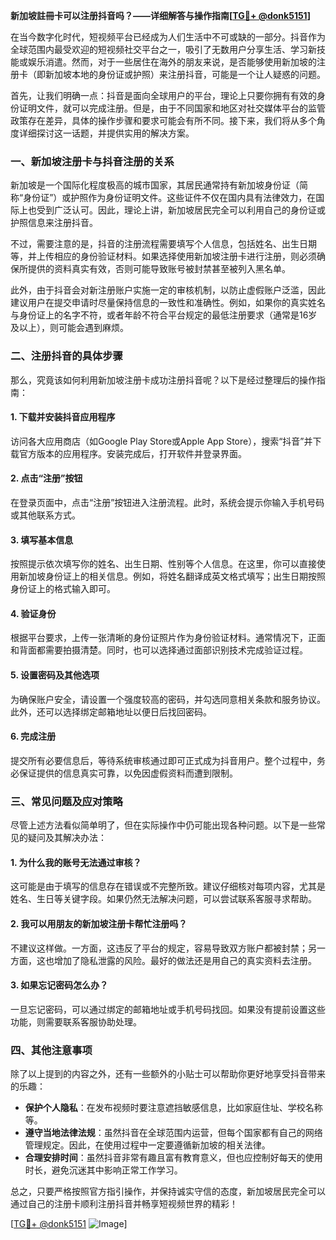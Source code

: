 **新加坡註冊卡可以注册抖音吗？——详细解答与操作指南[[TG💪+ @donk5151](https://t.me/s/donk5151)]**

在当今数字化时代，短视频平台已经成为人们生活中不可或缺的一部分。抖音作为全球范围内最受欢迎的短视频社交平台之一，吸引了无数用户分享生活、学习新技能或娱乐消遣。然而，对于一些居住在海外的朋友来说，是否能够使用新加坡的注册卡（即新加坡本地的身份证或护照）来注册抖音，可能是一个让人疑惑的问题。

首先，让我们明确一点：抖音是面向全球用户的平台，理论上只要你拥有有效的身份证明文件，就可以完成注册。但是，由于不同国家和地区对社交媒体平台的监管政策存在差异，具体的操作步骤和要求可能会有所不同。接下来，我们将从多个角度详细探讨这一话题，并提供实用的解决方案。

### 一、新加坡注册卡与抖音注册的关系

新加坡是一个国际化程度极高的城市国家，其居民通常持有新加坡身份证（简称“身份证”）或护照作为身份证明文件。这些证件不仅在国内具有法律效力，在国际上也受到广泛认可。因此，理论上讲，新加坡居民完全可以利用自己的身份证或护照信息来注册抖音。

不过，需要注意的是，抖音的注册流程需要填写个人信息，包括姓名、出生日期等，并上传相应的身份验证材料。如果选择使用新加坡注册卡进行注册，则必须确保所提供的资料真实有效，否则可能导致账号被封禁甚至被列入黑名单。

此外，由于抖音会对新注册账户实施一定的审核机制，以防止虚假账户泛滥，因此建议用户在提交申请时尽量保持信息的一致性和准确性。例如，如果你的真实姓名与身份证上的名字不符，或者年龄不符合平台规定的最低注册要求（通常是16岁及以上），则可能会遇到麻烦。

### 二、注册抖音的具体步骤

那么，究竟该如何利用新加坡注册卡成功注册抖音呢？以下是经过整理后的操作指南：

#### 1. 下载并安装抖音应用程序
访问各大应用商店（如Google Play Store或Apple App Store），搜索“抖音”并下载官方版本的应用程序。安装完成后，打开软件并登录界面。

#### 2. 点击“注册”按钮
在登录页面中，点击“注册”按钮进入注册流程。此时，系统会提示你输入手机号码或其他联系方式。

#### 3. 填写基本信息
按照提示依次填写你的姓名、出生日期、性别等个人信息。在这里，你可以直接使用新加坡身份证上的相关信息。例如，将姓名翻译成英文格式填写；出生日期按照身份证上的格式输入即可。

#### 4. 验证身份
根据平台要求，上传一张清晰的身份证照片作为身份验证材料。通常情况下，正面和背面都需要拍摄清楚。同时，也可以选择通过面部识别技术完成验证过程。

#### 5. 设置密码及其他选项
为确保账户安全，请设置一个强度较高的密码，并勾选同意相关条款和服务协议。此外，还可以选择绑定邮箱地址以便日后找回密码。

#### 6. 完成注册
提交所有必要信息后，等待系统审核通过即可正式成为抖音用户。整个过程中，务必保证提供的信息真实可靠，以免因虚假资料而遭到限制。

### 三、常见问题及应对策略

尽管上述方法看似简单明了，但在实际操作中仍可能出现各种问题。以下是一些常见的疑问及其解决办法：

#### 1. 为什么我的账号无法通过审核？
这可能是由于填写的信息存在错误或不完整所致。建议仔细核对每项内容，尤其是姓名、生日等关键字段。如果仍然无法解决问题，可以尝试联系客服寻求帮助。

#### 2. 我可以用朋友的新加坡注册卡帮忙注册吗？
不建议这样做。一方面，这违反了平台的规定，容易导致双方账户都被封禁；另一方面，这也增加了隐私泄露的风险。最好的做法还是用自己的真实资料去注册。

#### 3. 如果忘记密码怎么办？
一旦忘记密码，可以通过绑定的邮箱地址或手机号码找回。如果没有提前设置这些功能，则需要联系客服协助处理。

### 四、其他注意事项

除了以上提到的内容之外，还有一些额外的小贴士可以帮助你更好地享受抖音带来的乐趣：

- **保护个人隐私**：在发布视频时要注意遮挡敏感信息，比如家庭住址、学校名称等。
- **遵守当地法律法规**：虽然抖音在全球范围内运营，但每个国家都有自己的网络管理规定。因此，在使用过程中一定要遵循新加坡的相关法律。
- **合理安排时间**：虽然抖音非常有趣且富有教育意义，但也应控制好每天的使用时长，避免沉迷其中影响正常工作学习。

总之，只要严格按照官方指引操作，并保持诚实守信的态度，新加坡居民完全可以通过自己的注册卡顺利注册抖音并畅享短视频世界的精彩！

[[TG💪+ @donk5151](https://t.me/s/donk5151) ![Image](https://i.postimg.cc/rwNCRYN7/Snipaste-2025-04-30-17-27-05.png)]